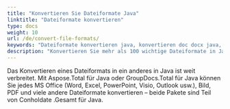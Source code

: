 ```yaml
---
title: "Konvertieren Sie Dateiformate Java"
linktitle: "Dateiformate konvertieren"
type: docs
weight: 10
url: /de/convert-file-formats/
keywords: "Dateiformate konvertieren java, konvertieren doc docx java, konvertieren xls xlsx java, konvertieren word in pdf java, konvertieren PDF in HTML java, konvertieren html in pdf java, konvertieren docx in pdf java, konvertieren xlsx in pdf java, konvertieren bild in pdf java , konvertieren Sie AutoCad Java, konvertieren Sie PNG in PDF Java"
description: "Konvertieren Sie mehr als 100 wichtige Dateiformate in Java."
---
```


Das Konvertieren eines Dateiformats in ein anderes in Java ist weit verbreitet. Mit Aspose.Total für Java oder GroupDocs.Total für Java können Sie jedes MS Office (Word, Excel, PowerPoint, Visio, Outlook usw.), Bild, PDF und viele andere Dateiformate konvertieren – beide Pakete sind Teil von Conholdate .Gesamt für Java.

